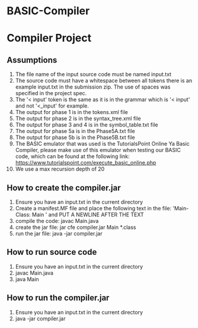 # BASIC-Compiler

# Compiler Project

## Assumptions
1. The file name of the input source code must be named input.txt
2. The source code must have a whitespace between all tokens there is an example input.txt in the submission zip. The use of spaces was specified in the project spec.
3. The '< input' token is the same as it is in the grammar which is '< input' and not '<_input' for example.
4. The output for phase 1 is in the tokens.xml file
5. The output for phase 2 is in the syntax_tree.xml file
6. The output for phase 3 and 4 is in the symbol_table.txt file
7. The output for phase 5a is in the Phase5A.txt file
8. The output for phase 5b is in the Phase5B.txt file
9. The BASIC emulator that was used is the TutorialsPoint Online Ya Basic Compiler, please make use of this emulator when testing our BASIC code, which can be found at the following link: https://www.tutorialspoint.com/execute_basic_online.php 
10. We use a max recursion depth of 20 

## How to create the compiler.jar
1. Ensure you have an input.txt in the current directory
2. Create a manifest.MF file and place the following text in the file: 'Main-Class: Main ' and PUT A NEWLINE AFTER THE TEXT
3. compile the code: javac Main.java
4. create the jar file: jar cfe compiler.jar Main *.class
5. run the jar file: java -jar compiler.jar

## How to run source code
1. Ensure you have an input.txt in the current directory
2. javac Main.java
3. java Main

## How to run the compiler.jar
1. Ensure you have an input.txt in the current directory
2. java -jar compiler.jar
